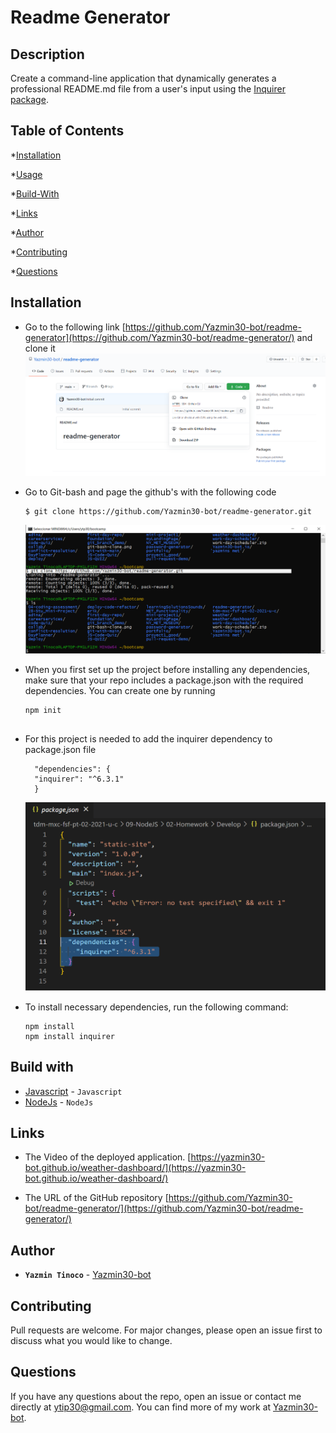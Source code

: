 # Readme Generator


## Description
  
  Create a command-line application that dynamically generates a professional README.md file from a user's input using the [Inquirer package](https://www.npmjs.com/package/inquirer).
  
  ## Table of Contents
  
  *[Installation](#installation)
  
  *[Usage](#usage)
  
  *[Build-With](#build-with)

  *[Links](#links)

  *[Author](#author)
  
  *[Contributing](#contributing)
  
  *[Questions](#questions)

  ## Installation
  * Go to the following link [https://github.com/Yazmin30-bot/readme-generator](https://github.com/Yazmin30-bot/readme-generator/) and clone it ![Git-bash commands to clone .](./Develop/Assets/images/git-bash-clone.png)
  * Go to Git-bash and page the github's with the following code
    ```
    $ git clone https://github.com/Yazmin30-bot/readme-generator.git 
    ``` 
    ![Git-bash commands to clone .](./Develop/Assets/images/readme-generator.png)
  * When you first set up the project before installing any dependencies, make sure that your repo includes a package.json with the required dependencies. You can create one by running 
    ```
    npm init
  
    ``` 
  * For this project is needed to add the inquirer dependency to package.json file  
    ```
      "dependencies": {
      "inquirer": "^6.3.1"
      }
    ``` 
    ![Inquirer dependency .](./Develop/Assets/images/inquirer-dep.png)

  * To install necessary dependencies, run the following command:
    ```
    npm install
    npm install inquirer
    ```

  ## Build with 
  * [Javascript](https://www.javascript.com/) - `Javascript`
  * [NodeJs](https://nodejs.org/en/) - `NodeJs`

  ## Links
  * The Video of the deployed application.
  [https://yazmin30-bot.github.io/weather-dashboard/](https://yazmin30-bot.github.io/weather-dashboard/)

  * The URL of the GitHub repository
  [https://github.com/Yazmin30-bot/readme-generator/](https://github.com/Yazmin30-bot/readme-generator/)

  ## Author 
  * **`Yazmin Tinoco`**   - [Yazmin30-bot](https://github.com/Yazmin30-bot/)

  ## Contributing
  Pull requests are welcome. For major changes, please open an issue first to discuss what you would like to change. 
  
  
  ## Questions
  If you have any questions about the repo, open an issue or contact me directly at ytip30@gmail.com.
  You can find more of my work at [Yazmin30-bot](https://github.com/Yazmin30-bot/).  